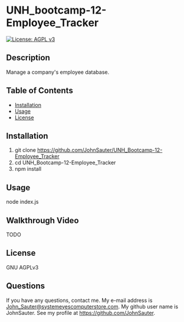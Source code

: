 # UNH_bootcamp-12-Employee_Tracker
[![License: AGPL v3](https://img.shields.io/badge/License-AGPL_v3-blue.svg)](https://www.gnu.org/licenses/agpl-3.0)
## Description

Manage a company&#39;s employee database.

## Table of Contents

- [Installation](#installation)
- [Usage](#usage)
- [License](#license)

## Installation

1. git clone https://github.com/JohnSauter/UNH_Bootcamp-12-Employee_Tracker
2. cd UNH_Bootcamp-12-Employee_Tracker
3. npm install

## Usage

node index.js

## Walkthrough Video

TODO

## License

GNU AGPLv3

## Questions

If you have any questions, contact me.
My e-mail address is John_Sauter@systemeyescomputerstore.com.
My github user name is JohnSauter.  See my profile at
https://github.com/JohnSauter.

